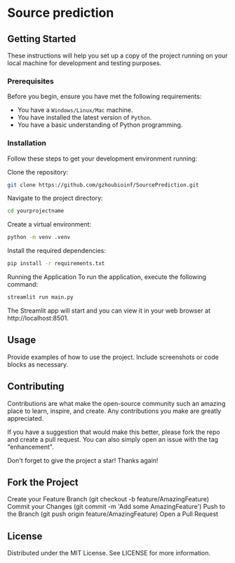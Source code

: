 # Source prediction


## Getting Started

These instructions will help you set up a copy of the project running on your local machine for development and testing purposes.

### Prerequisites

Before you begin, ensure you have met the following requirements:

- You have a `Windows/Linux/Mac` machine.
- You have installed the latest version of `Python`.
- You have a basic understanding of Python programming.

### Installation

Follow these steps to get your development environment running:

Clone the repository:

```bash
git clone https://github.com/gzhoubioinf/SourcePrediction.git
```


Navigate to the project directory:

```bash
cd yourprojectname
```

Create a virtual environment:

```bash
python -m venv .venv
```


Install the required dependencies:

```bash
pip install -r requirements.txt
```
Running the Application
To run the application, execute the following command:

```bash
streamlit run main.py
```

The Streamlit app will start and you can view it in your web browser at http://localhost:8501.

## Usage

Provide examples of how to use the project. Include screenshots or code blocks as necessary.

## Contributing

Contributions are what make the open-source community such an amazing place to learn, inspire, and create. Any contributions you make are greatly appreciated.

If you have a suggestion that would make this better, please fork the repo and create a pull request. You can also simply open an issue with the tag "enhancement".

Don't forget to give the project a star! Thanks again!

## Fork the Project
Create your Feature Branch (git checkout -b feature/AmazingFeature)
Commit your Changes (git commit -m 'Add some AmazingFeature')
Push to the Branch (git push origin feature/AmazingFeature)
Open a Pull Request
## License

Distributed under the MIT License. See LICENSE for more information.
